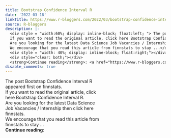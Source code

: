 ```yaml
---
title: Bootstrap Confidence Interval R
date: '2022-03-18'
linkTitle: https://www.r-bloggers.com/2022/03/bootstrap-confidence-interval-r/
source: R-bloggers
description: |-
  <div style = "width:60%; display: inline-block; float:left; "> The post Bootstrap Confidence Interval R appeared first on finnstats.<br />
  If you want to read the original article, click here Bootstrap Confidence Interval R.<br />
  Are you looking for the latest Data Science Job Vacancies / Internship then click here finnstats.<br />
  We encourage that you read this article from finnstats to stay ...</div>
  <div style = "width: 40%; display: inline-block; float:right;"></div>
  <div style="clear: both;"></div>
  <strong>Continue reading</strong>: <a href="https://www.r-bloggers.com/2022/03/bootstrap-confi ...
disable_comments: true
---
```

<div style = "width:60%; display: inline-block; float:left; "> The post Bootstrap Confidence Interval R appeared first on finnstats.<br />
If you want to read the original article, click here Bootstrap Confidence Interval R.<br />
Are you looking for the latest Data Science Job Vacancies / Internship then click here finnstats.<br />
We encourage that you read this article from finnstats to stay ...</div>
<div style = "width: 40%; display: inline-block; float:right;"></div>
<div style="clear: both;"></div>
<strong>Continue reading</strong>: <a href="https://www.r-bloggers.com/2022/03/bootstrap-confi ...